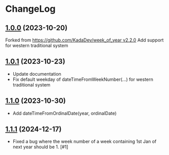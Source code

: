 # ChangeLog

## [1.0.0](https://github.com/sousyokunotomonokai/week_number/tree/v1.0.0) (2023-10-20)

Forked from [https://github.com/KadaDev/week_of_year v2.2.0](https://github.com/KadaDev/week_of_year/tree/v2.2.0)
Add support for western traditional system

## [1.0.1](https://github.com/sousyokunotomonokai/week_number/tree/v1.0.1) (2023-10-23)

* Update documentation
* Fix default weekday of dateTimeFromWeekNumber(...) for western traditional system

## [1.1.0](https://github.com/sousyokunotomonokai/week_number/tree/v1.1.0) (2023-10-30)

* Add dateTimeFromOrdinalDate(year, ordinalDate)

## [1.1.1](https://github.com/sousyokunotomonokai/week_number/tree/v1.1.1) (2024-12-17)

* Fixed a bug where the week number of a week containing 1st Jan of next year should be 1. [#1]
